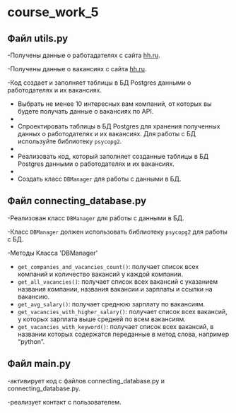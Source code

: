 # course_work_5

## Файл utils.py

-Получены данные о работадателях с сайта [hh.ru](https://api.hh.ru/employers/).

-Получены данные о вакансиях с сайта  [hh.ru](https://api.hh.ru/vacancies).

-Код создает и заполняет таблицы в БД Postgres данными о работодателях и их вакансиях.

- Выбрать не менее 10 интересных вам компаний, от которых вы будете получать данные о вакансиях по API.
- 
- Спроектировать таблицы в БД Postgres для хранения полученных данных о работодателях и их вакансиях. Для работы с БД используйте библиотеку `psycopg2`.
- 
- Реализовать код, который заполняет созданные таблицы в БД Postgres данными о работодателях и их вакансиях.
- 
- Создать класс `DBManager` для работы с данными в БД.

## Файл connecting_database.py

-Реализован класс `DBManager` для работы с данными в БД.

-Класс `DBManager` должен использовать библиотеку `psycopg2` для работы с БД.

-Методы Класса 'DBManager'
- `get_companies_and_vacancies_count()`: получает список всех компаний и количество вакансий у каждой компании.
- `get_all_vacancies()`: получает список всех вакансий с указанием названия компании, названия вакансии и зарплаты и ссылки на вакансию.
- `get_avg_salary()`: получает среднюю зарплату по вакансиям.
- `get_vacancies_with_higher_salary()`: получает список всех вакансий, у которых зарплата выше средней по всем вакансиям.
- `get_vacancies_with_keyword()`: получает список всех вакансий, в названии которых содержатся переданные в метод слова, например “python”.

## Файл main.py
-активирует код с файлов connecting_database.py и connecting_database.py.

-реализует контакт с пользователем.


